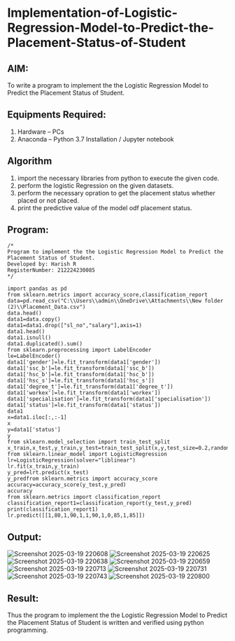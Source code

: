 # Implementation-of-Logistic-Regression-Model-to-Predict-the-Placement-Status-of-Student

## AIM:
To write a program to implement the the Logistic Regression Model to Predict the Placement Status of Student.

## Equipments Required:
1. Hardware – PCs
2. Anaconda – Python 3.7 Installation / Jupyter notebook

## Algorithm
1. import the necessary libraries from python to execute the given code.
2. perform the logistic Regression on the given datasets.
3. perform the necessary opration to get the placement status whether placed or not placed.
4. print the predictive value of the model odf placement status.

## Program:
```
/*
Program to implement the the Logistic Regression Model to Predict the Placement Status of Student.
Developed by: Harish R
RegisterNumber: 212224230085
*/
```
```
import pandas as pd
from sklearn.metrics import accuracy_score,classification_report
data=pd.read_csv("C:\\Users\\admin\\OneDrive\\Attachments\\New folder (2)\\Placement_Data.csv")
data.head()
data1=data.copy()
data1=data1.drop(["sl_no","salary"],axis=1)
data1.head()
data1.isnull()
data1.duplicated().sum()
from sklearn.preprocessing import LabelEncoder
le=LabelEncoder()
data1['gender']=le.fit_transform(data1['gender'])
data1['ssc_b']=le.fit_transform(data1['ssc_b'])
data1['hsc_b']=le.fit_transform(data1['hsc_b'])
data1['hsc_s']=le.fit_transform(data1['hsc_s'])
data1['degree_t']=le.fit_transform(data1['degree_t'])
data1['workex']=le.fit_transform(data1['workex'])
data1['specialisation']=le.fit_transform(data1['specialisation'])
data1['status']=le.fit_transform(data1['status'])
data1
x=data1.iloc[:,:-1]
x
y=data1['status']
y
from sklearn.model_selection import train_test_split
x_train,x_test,y_train,y_test=train_test_split(x,y,test_size=0.2,random_state=0)
from sklearn.linear_model import LogisticRegression
lr=LogisticRegression(solver="liblinear")
lr.fit(x_train,y_train)
y_pred=lrt.predict(x_test)
y_predfrom sklearn.metrics import accuracy_score
accuracy=accuracy_score(y_test,y_pred)
accuracy
from sklearn.metrics import classification_report 
classification_report1=classification_report(y_test,y_pred) 
print(classification_report1)
lr.predict([[1,80,1,90,1,1,90,1,0,85,1,85]])
```

## Output:

![Screenshot 2025-03-19 220608](https://github.com/user-attachments/assets/b8a6f37c-2b6a-4a73-819d-8759e7756cce)
![Screenshot 2025-03-19 220625](https://github.com/user-attachments/assets/587a6b43-6d3c-41d1-8e4f-84977e0841a6)
![Screenshot 2025-03-19 220638](https://github.com/user-attachments/assets/e833d2d7-8f7c-4a27-b664-b07f49dfe2aa)
![Screenshot 2025-03-19 220659](https://github.com/user-attachments/assets/5a1cee94-1bcf-441a-9b64-848bf32ea720)
![Screenshot 2025-03-19 220713](https://github.com/user-attachments/assets/ebb47125-4628-431f-ac2a-29d16e39243c)
![Screenshot 2025-03-19 220731](https://github.com/user-attachments/assets/66979fe7-fcab-4ef8-a90f-64174f1b7b78)
![Screenshot 2025-03-19 220743](https://github.com/user-attachments/assets/d2c5282b-b4ed-49f3-9d42-821643fb0ee0)
![Screenshot 2025-03-19 220800](https://github.com/user-attachments/assets/c3fbabda-989a-4ce2-9b70-eec242ffa219)



## Result:
Thus the program to implement the the Logistic Regression Model to Predict the Placement Status of Student is written and verified using python programming.
